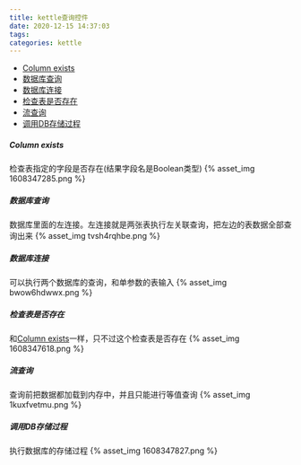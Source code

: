 ```yaml
---
title: kettle查询控件
date: 2020-12-15 14:37:03
tags:
categories: kettle
---
```


- [Column exists](#Column+exists)
- [数据库查询](#数据库查询)
- [数据库连接](#数据库连接)
- [检查表是否存在](#检查表是否存在)
- [流查询](#流查询)
- [调用DB存储过程](#调用DB存储过程)

##### Column exists
检查表指定的字段是否存在(结果字段名是Boolean类型)
{% asset_img 1608347285.png %}

##### 数据库查询
数据库里面的左连接。左连接就是两张表执行左关联查询，把左边的表数据全部查询出来
{% asset_img tvsh4rqhbe.png %}

##### 数据库连接
可以执行两个数据库的查询，和单参数的表输入
{% asset_img bwow6hdwwx.png %}

##### 检查表是否存在
和[Column exists](#Column+exists)一样，只不过这个检查表是否存在
{% asset_img 1608347618.png %}

##### 流查询
查询前把数据都加载到内存中，并且只能进行等值查询
{% asset_img 1kuxfvetmu.png %}

##### 调用DB存储过程
执行数据库的存储过程
{% asset_img 1608347827.png %}